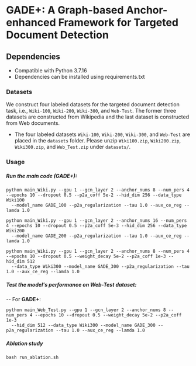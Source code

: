 # GADE+: A Graph-based Anchor-enhanced Framework for Targeted Document Detection

## Dependencies

* Compatible with Python 3.7.16
* Dependencies can be installed using requirements.txt


### Datasets
We construct four labeled datasets for the targeted document detection task, i.e., `Wiki-100`, `Wiki-200`, `Wiki-300`, and `Web-Test`. The former three datasets are
constructed from Wikipedia and the last dataset is constructed from Web documents.

* The four labeled datasets `Wiki-100`, `Wiki-200`, `Wiki-300`, and `Web-Test` are placed in the `datasets` folder. Please unzip `Wiki100.zip`, `Wiki200.zip`, `Wiki300.zip`, and `Web_Test.zip` under `datasets/`.

### Usage

##### Run the main code (**GADE+**):

```shell   
python main_Wiki.py --gpu 1 --gcn_layer 2 --anchor_nums 8 --num_pers 4 --epochs 10 --dropout 0.5 --p2a_coff 5e-2 --hid_dim 256 --data_type Wiki100
  --model_name GADE_100 --p2a_regularization --tau 1.0 --aux_ce_reg --lamda 1.0
  
python main_Wiki.py --gpu 1 --gcn_layer 2 --anchor_nums 16 --num_pers 4 --epochs 10 --dropout 0.5 --p2a_coff 5e-3 --hid_dim 256 --data_type Wiki200
  --model_name GADE_200 --p2a_regularization --tau 1.0 --aux_ce_reg --lamda 1.0

python main_Wiki.py --gpu 1 --gcn_layer 2 --anchor_nums 8 --num_pers 4 --epochs 10 --dropout 0.5 --weight_decay 5e-2 --p2a_coff 1e-3 --hid_dim 512
  --data_type Wiki300 --model_name GADE_300 --p2a_regularization --tau 1.0 --aux_ce_reg --lamda 1.0
```

##### Test the model's performance on Web-Test dataset:

-- For **GADE+**:
```shell 
python main_Web_Test.py --gpu 1 --gcn_layer 2 --anchor_nums 8 --num_pers 4 --epochs 10 --dropout 0.5 --weight_decay 5e-2 --p2a_coff 1e-3
  --hid_dim 512 --data_type Wiki300 --model_name GADE_300 --p2a_regularization --tau 1.0 --aux_ce_reg --lamda 1.0
```
##### Ablation study
```shell 
bash run_ablation.sh
```
